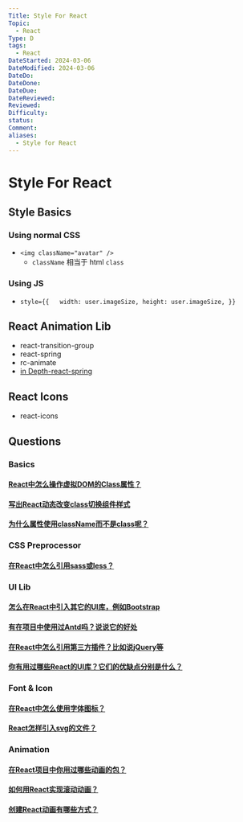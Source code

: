 ```yaml
---
Title: Style For React
Topic:
  - React
Type: D
tags:
  - React
DateStarted: 2024-03-06
DateModified: 2024-03-06
DateDo: 
DateDone: 
DateDue: 
DateReviewed: 
Reviewed: 
Difficulty: 
status: 
Comment: 
aliases:
  - Style for React
---
```

# Style For React
## Style Basics
### Using normal CSS
- `<img className="avatar" />`
    - `className` 相当于 html `class`

### Using JS
- `style={{  
   width: user.imageSize, height: user.imageSize, }}`

## React Animation Lib
- react-transition-group
- react-spring
- rc-animate
- [in Depth-react-spring](https://angularindepth.com/posts/1352/taking-react-animations-to-the-next-level-with-react-spring)
## React Icons
- react-icons
## Questions
### Basics
#### [React中怎么操作虚拟DOM的Class属性？](https://github.com/haizlin/fe-interview/issues/817)
#### [写出React动态改变class切换组件样式](https://github.com/haizlin/fe-interview/issues/818)
#### [为什么属性使用className而不是class呢？](https://github.com/haizlin/fe-interview/issues/816)

### CSS Preprocessor
#### [在React中怎么引用sass或less？](https://github.com/haizlin/fe-interview/issues/841)

### UI Lib
#### [怎么在React中引入其它的UI库，例如Bootstrap](https://github.com/haizlin/fe-interview/issues/893)
#### [有在项目中使用过Antd吗？说说它的好处](https://github.com/haizlin/fe-interview/issues/843)
#### [在React中怎么引用第三方插件？比如说jQuery等](https://github.com/haizlin/fe-interview/issues/835)
#### [你有用过哪些React的UI库？它们的优缺点分别是什么？](https://github.com/haizlin/fe-interview/issues/831)

### Font & Icon
#### [在React中怎么使用字体图标？](https://github.com/haizlin/fe-interview/issues/828)
#### [React怎样引入svg的文件？](https://github.com/haizlin/fe-interview/issues/927)

### Animation
#### [在React项目中你用过哪些动画的包？](https://github.com/haizlin/fe-interview/issues/887)
#### [如何用React实现滚动动画？](https://github.com/haizlin/fe-interview/issues/853)
#### [创建React动画有哪些方式？](https://github.com/haizlin/fe-interview/issues/754)













